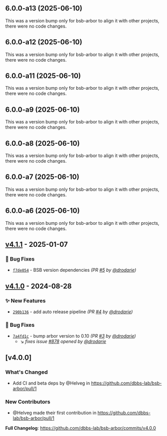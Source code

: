 ## 6.0.0-a13 (2025-06-10)

This was a version bump only for bsb-arbor to align it with other projects, there were no code changes.

## 6.0.0-a12 (2025-06-10)

This was a version bump only for bsb-arbor to align it with other projects, there were no code changes.

## 6.0.0-a11 (2025-06-10)

This was a version bump only for bsb-arbor to align it with other projects, there were no code changes.

## 6.0.0-a9 (2025-06-10)

This was a version bump only for bsb-arbor to align it with other projects, there were no code changes.

## 6.0.0-a8 (2025-06-10)

This was a version bump only for bsb-arbor to align it with other projects, there were no code changes.

## 6.0.0-a7 (2025-06-10)

This was a version bump only for bsb-arbor to align it with other projects, there were no code changes.

## 6.0.0-a6 (2025-06-10)

This was a version bump only for bsb-arbor to align it with other projects, there were no code changes.

## [v4.1.1] - 2025-01-07
### :bug: Bug Fixes
- [`f7de054`](https://github.com/dbbs-lab/bsb-arbor/commit/f7de054c985ea1f41f81117e9951f35c558c700a) - BSB version dependencies *(PR [#5](https://github.com/dbbs-lab/bsb-arbor/pull/5) by [@drodarie](https://github.com/drodarie))*


## [v4.1.0] - 2024-08-28
### :sparkles: New Features
- [`290b136`](https://github.com/dbbs-lab/bsb-arbor/commit/290b136d47443b1357891463b5331f7f6dd38dfb) - add auto release pipeline *(PR [#4](https://github.com/dbbs-lab/bsb-arbor/pull/4) by [@drodarie](https://github.com/drodarie))*

### :bug: Bug Fixes
- [`7a4fd1c`](https://github.com/dbbs-lab/bsb-arbor/commit/7a4fd1ccf40de2484d9aa351578c36de4f378370) - bump arbor version to 0.10 *(PR [#3](https://github.com/dbbs-lab/bsb-arbor/pull/3) by [@drodarie](https://github.com/drodarie))*
  - :arrow_lower_right: *fixes issue [#878](https://github.com/dbbs-lab/bsb-core/issues/878) opened by [@drodarie](https://github.com/drodarie)*


## [v4.0.0]
### What's Changed
* Add CI and beta deps by @Helveg in https://github.com/dbbs-lab/bsb-arbor/pull/1

### New Contributors
* @Helveg made their first contribution in https://github.com/dbbs-lab/bsb-arbor/pull/1

**Full Changelog**: https://github.com/dbbs-lab/bsb-arbor/commits/v4.0.0

[v4.1.0]: https://github.com/dbbs-lab/bsb-arbor/compare/v4.0.0...v4.1.0
[v4.1.1]: https://github.com/dbbs-lab/bsb-arbor/compare/v4.1.0...v4.1.1
